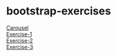 # bootstrap-exercises
[Carousel](https://craew.github.io/bootstrap-exercises/carousel.html)<br>
[Exercise-1](https://craew.github.io/bootstrap-exercises/exercise-1.html)<br>
[Exercise-2](https://craew.github.io/bootstrap-exercises/exercise-2.html)<br>
[Exercise-3](https://craew.github.io/bootstrap-exercises/exercise-3.html)
